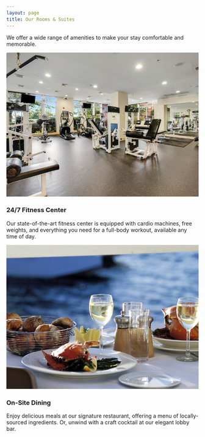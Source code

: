 ```yaml
---
layout: page
title: Our Rooms & Suites
---
```


We offer a wide range of amenities to make your stay comfortable and memorable.

<div class="row mt-5">
<div class="col-md-6" data-aos="fade-right">
<!--
== IMAGE REPLACEMENT ==
- Replace the placeholder URL below with an image of your fitness center.
- Example: <img src="/assets/images/amenities/fitness.jpg" ... >
- Recommended Size: 800x600 pixels
- Image Type: A photo of your gym equipment or people working out.
-->
<img src="/assets/images/rooms/fitness-room.png" class="img-fluid rounded mb-3" alt="Fitness Center">
<h3>24/7 Fitness Center</h3>
<p>Our state-of-the-art fitness center is equipped with cardio machines, free weights, and everything you need for a full-body workout, available any time of day.</p>
</div>
<div class="col-md-6" data-aos="fade-left">
<!--
== IMAGE REPLACEMENT ==
- Replace the placeholder URL below with an image of your restaurant or bar.
- Example: <img src="/assets/images/amenities/dining.jpg" ... >
- Recommended Size: 800x600 pixels
- Image Type: A photo of your restaurant's ambiance, a plated dish, or the bar area.
-->
<img src="/assets/images/rooms/hotel-dining.png" class="img-fluid rounded mb-3" alt="On-Site Dining">
<h3>On-Site Dining</h3>
<p>Enjoy delicious meals at our signature restaurant, offering a menu of locally-sourced ingredients. Or, unwind with a craft cocktail at our elegant lobby bar.</p>
</div>
</div>